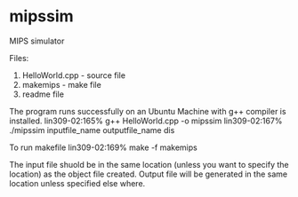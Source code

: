 # mipssim
MIPS simulator

Files:

1. HelloWorld.cpp - source file
2. makemips - make file
3. readme file

The program runs successfully on an Ubuntu Machine with g++ compiler is installed.
lin309-02:165% g++ HelloWorld.cpp -o mipssim
lin309-02:167% ./mipssim inputfile_name outputfile_name dis

To run makefile
lin309-02:169% make -f makemips

The input file shuold be in the same location (unless you want to specify the location) as the object file created.
Output file will be generated in the same location unless specified else where.


